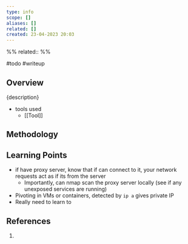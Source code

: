 ```yaml
---
type: info
scope: []
aliases: []
related: []
created: 23-04-2023 20:03
---
```

%%
related::
%%

#todo #writeup

## Overview
{description}

- tools used
	- [[Tool]]

## Methodology


## Learning Points
- if have proxy server, know that if can connect to it, your network requests act as if its from the server
	- Importantly, can nmap scan the proxy server locally (see if any unexposed services are running)
- Pivoting in VMs or containers, detected by `ip a` gives private IP
- Really need to learn to 

## References
1. 